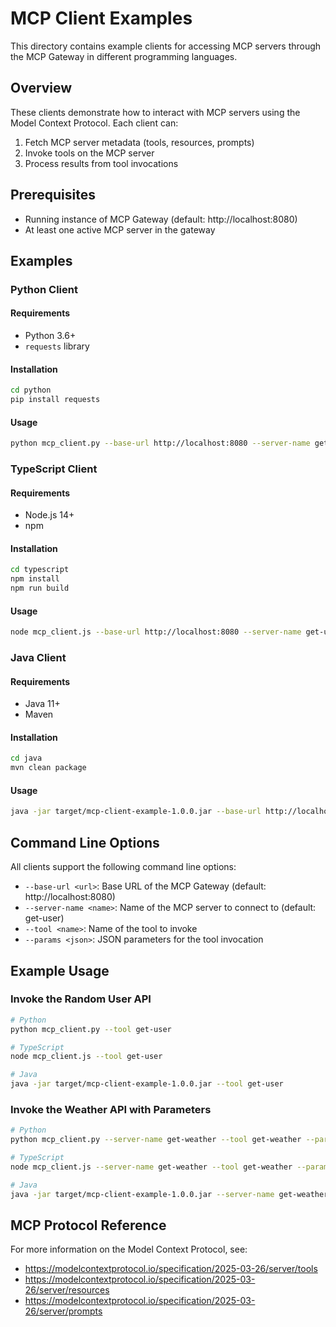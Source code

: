 # MCP Client Examples

This directory contains example clients for accessing MCP servers through the MCP Gateway in different programming languages.

## Overview

These clients demonstrate how to interact with MCP servers using the Model Context Protocol. Each client can:

1. Fetch MCP server metadata (tools, resources, prompts)
2. Invoke tools on the MCP server
3. Process results from tool invocations

## Prerequisites

- Running instance of MCP Gateway (default: http://localhost:8080)
- At least one active MCP server in the gateway

## Examples

### Python Client

#### Requirements
- Python 3.6+
- `requests` library

#### Installation
```bash
cd python
pip install requests
```

#### Usage
```bash
python mcp_client.py --base-url http://localhost:8080 --server-name get-user --tool get-user
```

### TypeScript Client

#### Requirements
- Node.js 14+
- npm

#### Installation
```bash
cd typescript
npm install
npm run build
```

#### Usage
```bash
node mcp_client.js --base-url http://localhost:8080 --server-name get-user --tool get-user
```

### Java Client

#### Requirements
- Java 11+
- Maven

#### Installation
```bash
cd java
mvn clean package
```

#### Usage
```bash
java -jar target/mcp-client-example-1.0.0.jar --base-url http://localhost:8080 --server-name get-user --tool get-user
```

## Command Line Options

All clients support the following command line options:

- `--base-url <url>`: Base URL of the MCP Gateway (default: http://localhost:8080)
- `--server-name <name>`: Name of the MCP server to connect to (default: get-user)
- `--tool <name>`: Name of the tool to invoke
- `--params <json>`: JSON parameters for the tool invocation

## Example Usage

### Invoke the Random User API

```bash
# Python
python mcp_client.py --tool get-user

# TypeScript
node mcp_client.js --tool get-user

# Java
java -jar target/mcp-client-example-1.0.0.jar --tool get-user
```

### Invoke the Weather API with Parameters

```bash
# Python
python mcp_client.py --server-name get-weather --tool get-weather --params '{"q":"New York","appid":"your_api_key"}'

# TypeScript
node mcp_client.js --server-name get-weather --tool get-weather --params '{"q":"New York","appid":"your_api_key"}'

# Java
java -jar target/mcp-client-example-1.0.0.jar --server-name get-weather --tool get-weather --params '{"q":"New York","appid":"your_api_key"}'
```

## MCP Protocol Reference

For more information on the Model Context Protocol, see:
- https://modelcontextprotocol.io/specification/2025-03-26/server/tools
- https://modelcontextprotocol.io/specification/2025-03-26/server/resources
- https://modelcontextprotocol.io/specification/2025-03-26/server/prompts